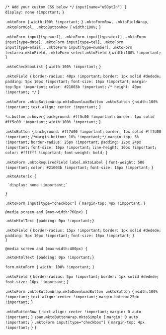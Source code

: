 `/* Add your custom CSS below */`
`input[name="uSOptIn"] {`    
  `display: none !important;`
`}`

`.mktoForm {`
  `width:100% !important;`
`}`
`.mktoFormRow, .mktoFieldWrap, .mktoFormCol, .mktoButtonRow {`
  `width:100%;`
`}`

`.mktoForm input[type=url],` 
`.mktoForm input[type=text],` 
`.mktoForm input[type=date],` 
`.mktoForm input[type=tel],` 
`.mktoForm input[type=email],` 
`.mktoForm input[type=number],`
`.mktoForm textarea.mktoField,` 
`.mktoForm select.mktoField {`
  `width:100% !important;`
`}`

`.mktoCheckboxList {`
  `width:100% !important;`
`}`

`.mktoField {`
  `border-radius: 40px !important;`
  `border: 1px solid #dedede;`
  `padding: 5px 10px !important;`
  `font-size: 16px !important;`
  `margin-top:5px !important;`
  `color: #21003b !important;`
  `/* height: 40px !important; */`
`}`

`.mktoForm .mktoButtonWrap.mktoDownloadButton .mktoButton {`
    `width:100% !important;`
    `text-align: center !important;`
`}`

`*a.button a:hover{`
     `background: #ff5c00 !important;`
  	 `border: 1px solid #ff5c00 !important;`
  	 `width:100% !important;`
`}`

`.mktoButton {`
	`background: #ff7d00 !important;`
  	`border: 1px solid #ff7d00 !important;`
  	`/*margin-bottom: 10% !important;*/`
  	`margin-top: 5% !important;`
    `border-radius: 25px !important;`
  	`padding: 12px 24px !important;`
    `font-size: 16px !important;`
    `line-height: 16px !important;`
    `color: #ffffff !important;`
    `font-weight: bold;`
`}`

`.mktoForm .mktoRequiredField label.mktoLabel {`
 	`font-weight: 500 !important;`
  	`color: #21003b !important;`
    `font-size: 16px !important;`
`}`

`.mktoAsterix {`

     `display: none !important;`

`}`

`.mktoForm input[type="checkbox"] {`
    `margin-top: 4px !important;`
`}`

`@media screen and (max-width:768px) {`

`.mktoHtmlText {padding: 0px !important;}`

`.mktoField {`
  `border-radius: 15px !important;`
  `border: 1px solid #dedede;`
  `padding: 5px 10px !important;`
  `font-size: 16px !important;`
`}`  
`}`

`@media screen and (max-width:480px) {`
    
 `.mktoHtmlText {padding: 0px !important;}`
  
  `form.mktoForm {`
  `width: 100% !important;`
`}`

`.mktoField {`
  `border-radius: 5px !important;`
  `border: 1px solid #dedede;`
  `font-size: 16px !important;`
`}`

`.mktoForm .mktoButtonWrap.mktoDownloadButton .mktoButton {`
    `width:100% !important;`
    `text-align: center !important;`
    `margin-bottom:25px !important;`
`}`

`.mktoButtonRow {`
    `text-align: center !important;`
    `margin: 0 auto !important;`
`}`
`span.mktoButtonWrap.mktoSimple {`
    `margin: 0 auto !important;`
`}`
`.mktoForm input[type="checkbox"] {`
    `margin-top: 4px !important;`
`}`
`}`